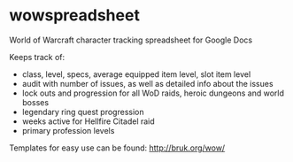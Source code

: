 # wowspreadsheet
World of Warcraft character tracking spreadsheet for Google Docs

Keeps track of:
<ul>
 <li>class, level, specs, average equipped item level, slot item level</li>
 <li>audit with number of issues, as well as detailed info about the issues</li>
 <li>lock outs and progression for all WoD raids, heroic dungeons and world bosses</li>
 <li>legendary ring quest progression</li>
 <li>weeks active for Hellfire Citadel raid</li>
 <li>primary profession levels</li>
 </ul>
 

Templates for easy use can be found:
http://bruk.org/wow/

